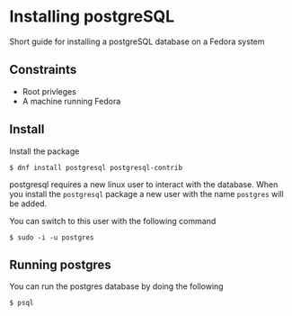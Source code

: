 # Installing postgreSQL 

Short guide for installing a postgreSQL database on a Fedora system 

## Constraints 
* Root privleges 
* A machine running Fedora 

## Install

Install the package  
```
$ dnf install postgresql postgresql-contrib
```

postgresql requires a new linux user to interact with the database. When you install the `postgresql` package a new user with the name `postgres` will be added. 

You can switch to this user with the following command 

```
$ sudo -i -u postgres 
```

## Running postgres 
You can run the postgres database by doing the following 

```
$ psql 
```
